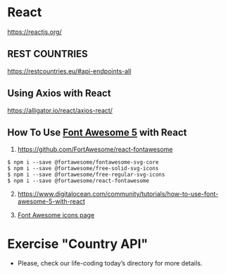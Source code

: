# React

https://reactjs.org/

## REST COUNTRIES

https://restcountries.eu/#api-endpoints-all

## Using Axios with React

https://alligator.io/react/axios-react/

## How To Use [Font Awesome 5](https://fontawesome.com/) with React

1. https://github.com/FortAwesome/react-fontawesome

```
$ npm i --save @fortawesome/fontawesome-svg-core
$ npm i --save @fortawesome/free-solid-svg-icons
$ npm i --save @fortawesome/free-regular-svg-icons
$ npm i --save @fortawesome/react-fontawesome
```

2. https://www.digitalocean.com/community/tutorials/how-to-use-font-awesome-5-with-react

3. [Font Awesome icons page](https://fontawesome.com/icons?d=gallery)

# Exercise "Country API"

- Please, check our life-coding today’s directory for more details.